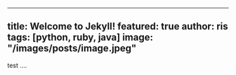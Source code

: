  ---
  title: Welcome to Jekyll!
  featured: true
  author: ris
  tags: [python, ruby, java]
  image: "/images/posts/image.jpeg"
  ---

  test ....